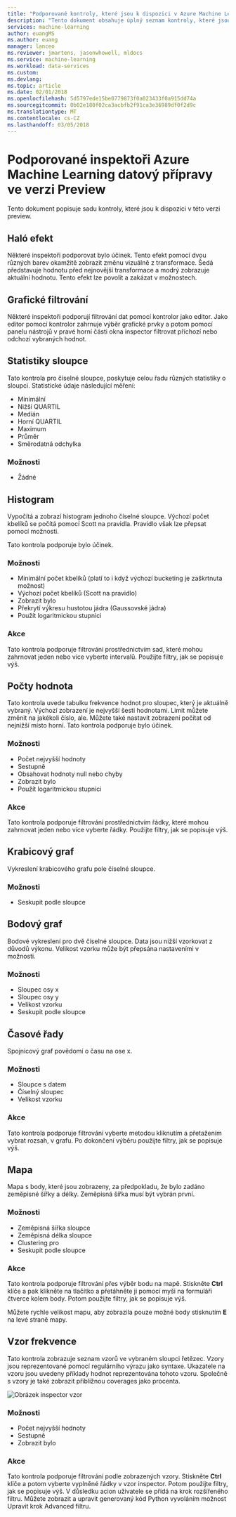 ```yaml
---
title: "Podporované kontroly, které jsou k dispozici v Azure Machine Learning Data přípravy | Microsoft Docs"
description: "Tento dokument obsahuje úplný seznam kontroly, které jsou k dispozici pro přípravu Azure Machine Learning dat."
services: machine-learning
author: euangMS
ms.author: euang
manager: lanceo
ms.reviewer: jmartens, jasonwhowell, mldocs
ms.service: machine-learning
ms.workload: data-services
ms.custom: 
ms.devlang: 
ms.topic: article
ms.date: 02/01/2018
ms.openlocfilehash: 5d5797ede15be0779873f0a023433f0a915dd74a
ms.sourcegitcommit: 0b02e180f02ca3acbfb2f91ca3e36989df0f2d9c
ms.translationtype: MT
ms.contentlocale: cs-CZ
ms.lasthandoff: 03/05/2018
---
```

# <a name="supported-inspectors-for-the-azure-machine-learning-data-preparation-preview"></a>Podporované inspektoři Azure Machine Learning datový přípravy ve verzi Preview
Tento dokument popisuje sadu kontroly, které jsou k dispozici v této verzi preview.

## <a name="the-halo-effect"></a>Haló efekt 
Některé inspektoři podporovat bylo účinek. Tento efekt pomocí dvou různých barev okamžitě zobrazit změnu vizuálně z transformace. Šedá představuje hodnotu před nejnovější transformace a modrý zobrazuje aktuální hodnotu. Tento efekt lze povolit a zakázat v možnostech.

## <a name="graphical-filtering"></a>Grafické filtrování 
Některé inspektoři podporují filtrování dat pomocí kontrolor jako editor. Jako editor pomocí kontrolor zahrnuje výběr grafické prvky a potom pomocí panelu nástrojů v pravé horní části okna inspector filtrovat příchozí nebo odchozí vybraných hodnot. 

## <a name="column-statistics"></a>Statistiky sloupce
Tato kontrola pro číselné sloupce, poskytuje celou řadu různých statistiky o sloupci. Statistické údaje následující měření: 
- Minimální
- Nižší QUARTIL
- Medián
- Horní QUARTIL
- Maximum
- Průměr
- Směrodatná odchylka


### <a name="options"></a>Možnosti 
- Žádné

## <a name="histogram"></a>Histogram 
Vypočítá a zobrazí histogram jednoho číselné sloupce. Výchozí počet kbelíků se počítá pomocí Scott na pravidla. Pravidlo však lze přepsat pomocí možnosti.

Tato kontrola podporuje bylo účinek.


### <a name="options"></a>Možnosti
- Minimální počet kbelíků (platí to i když výchozí bucketing je zaškrtnuta možnost)
- Výchozí počet kbelíků (Scott na pravidlo) 
- Zobrazit bylo
- Překrytí výkresu hustotou jádra (Gaussovské jádra) 
- Použít logaritmickou stupnici


### <a name="actions"></a>Akce
Tato kontrola podporuje filtrování prostřednictvím sad, které mohou zahrnovat jeden nebo více vyberte intervalů. Použijte filtry, jak se popisuje výš.

## <a name="value-counts"></a>Počty hodnota
Tato kontrola uvede tabulku frekvence hodnot pro sloupec, který je aktuálně vybraný. Výchozí zobrazení je nejvyšší šesti hodnotami. Limit můžete změnit na jakékoli číslo, ale. Můžete také nastavit zobrazení počítat od nejnižší místo horní. Tato kontrola podporuje bylo účinek.

### <a name="options"></a>Možnosti 
- Počet nejvyšší hodnoty
- Sestupně
- Obsahovat hodnoty null nebo chyby
- Zobrazit bylo
- Použít logaritmickou stupnici


### <a name="actions"></a>Akce 
Tato kontrola podporuje filtrování prostřednictvím řádky, které mohou zahrnovat jeden nebo více vyberte řádky. Použijte filtry, jak se popisuje výš.

## <a name="box-plot"></a>Krabicový graf 
Vykreslení krabicového grafu pole číselné sloupce.

### <a name="options"></a>Možnosti 
- Seskupit podle sloupce

## <a name="scatter-plot"></a>Bodový graf
Bodové vykreslení pro dvě číselné sloupce. Data jsou nižší vzorkovat z důvodů výkonu. Velikost vzorku může být přepsána nastaveními v možnosti.

### <a name="options"></a>Možnosti  
- Sloupec osy x
- Sloupec osy y
- Velikost vzorku
- Seskupit podle sloupce


## <a name="time-series"></a>Časové řady
Spojnicový graf povědomí o času na ose x.

### <a name="options"></a>Možnosti
- Sloupce s datem
- Číselný sloupec
- Velikost vzorku


### <a name="actions"></a>Akce
Tato kontrola podporuje filtrování vyberte metodou kliknutím a přetažením vybrat rozsah, v grafu. Po dokončení výběru použijte filtry, jak se popisuje výš.


## <a name="map"></a>Mapa 
Mapa s body, které jsou zobrazeny, za předpokladu, že bylo zadáno zeměpisné šířky a délky. Zeměpisná šířka musí být vybrán první.

### <a name="options"></a>Možnosti
- Zeměpisná šířka sloupce
- Zeměpisná délka sloupce
- Clustering pro
- Seskupit podle sloupce


### <a name="actions"></a>Akce
Tato kontrola podporuje filtrování přes výběr bodu na mapě. Stiskněte **Ctrl** klíče a pak klikněte na tlačítko a přetáhněte ji pomocí myši na formuláři čtverce kolem body. Potom použijte filtry, jak se popisuje výš.

Můžete rychle velikost mapu, aby zobrazila pouze možné body stisknutím **E** na levé straně mapy.


## <a name="pattern-frequency"></a>Vzor frekvence 

Tato kontrola zobrazuje seznam vzorů ve vybraném sloupci řetězec. Vzory jsou reprezentované pomocí regulárního výrazu jako syntaxe. Ukazatele na vzoru jsou uvedeny příklady hodnot reprezentována tohoto vzoru. Společně s vzory je také zobrazit přibližnou coverages jako procenta.

![Obrázek inspector vzor](media/data-prep-appendix4-supported-inspectors/PatternInspectorProductNumber.png)

### <a name="options"></a>Možnosti
- Počet nejvyšší hodnoty
- Sestupně
- Zobrazit bylo

### <a name="actions"></a>Akce
Tato kontrola podporuje filtrování podle zobrazených vzory. Stiskněte **Ctrl** klíče a potom vyberte vyplněné řádky v vzor inspector. Potom použijte filtry, jak se popisuje výš. V důsledku acion uživatele se přidá na krok rozšířeného filtru. Můžete zobrazit a upravit generovaný kód Python vyvoláním možnost Upravit krok Advanced filtru.
